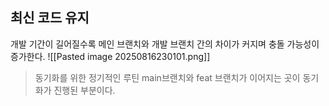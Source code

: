 ## 최신 코드 유지
개발 기간이 길어질수록 메인 브랜치와 개발 브랜치 간의 차이가 커지며 충돌 가능성이 증가한다.
![[Pasted image 20250816230101.png]]
> 동기화를 위한 정기적인 루틴 main브랜치와 feat 브랜치가 이어지는 곳이 동기화가 진행된 부분이다.

